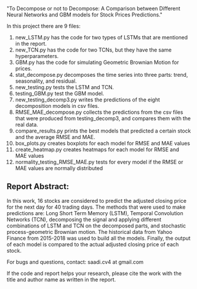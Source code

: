 "To Decompose or not to Decompose: A Comparison between Different Neural Networks and GBM models for Stock Prices Predictions."


In this project there are 9 files:
1. new_LSTM.py has the code for two types of LSTMs that are mentioned in the report.
2. new_TCN.py has the code for two TCNs, but they have the same hyperparameters. 
3. GBM.py has the code for simulating Geometric Brownian Motion for prices.
4. stat_decompose.py decomposes the time series into three parts: trend, seasonality, and residual.
5. new_testing.py tests the LSTM and TCN.
6. testing_GBM.py test the GBM model.
7. new_testing_decomp3.py writes the predictions of the eight decomposition models in csv files.
8. RMSE_MAE_decompose.py collects the predictions from the csv files that were produced from testing_decomp3, and compares them with the real data.
9. compare_results.py prints the best models that predicted a certain stock and the average RMSE and MAE.
10. box_plots.py creates boxplots for each model for RMSE and MAE values
11. create_heatmap.py creates heatmaps for each model for RMSE and MAE values
12. normality_testing_RMSE_MAE.py tests for every model if the RMSE or MAE values are normally distributed



## Report Abstract: 
In this work, 16 stocks are considered to predict the adjusted closing price for the next day for 40 trading days. The methods that were used to make predictions are: Long Short Term Memory (LSTM), Temporal Convolution Networks (TCN), decomposing the signal and applying different combinations of LSTM and TCN on the decomposed parts, and stochastic process-geometric Brownian motion. The historical data from Yahoo Finance from 2015-2018 was used to build all the models. Finally, the output of each model is compared to the actual adjusted closing price of each stock. 


For bugs and questions, contact: saadi.cv4 at gmail.com



If the code and report helps your research, please cite the work with the title and author name as written in the report.
